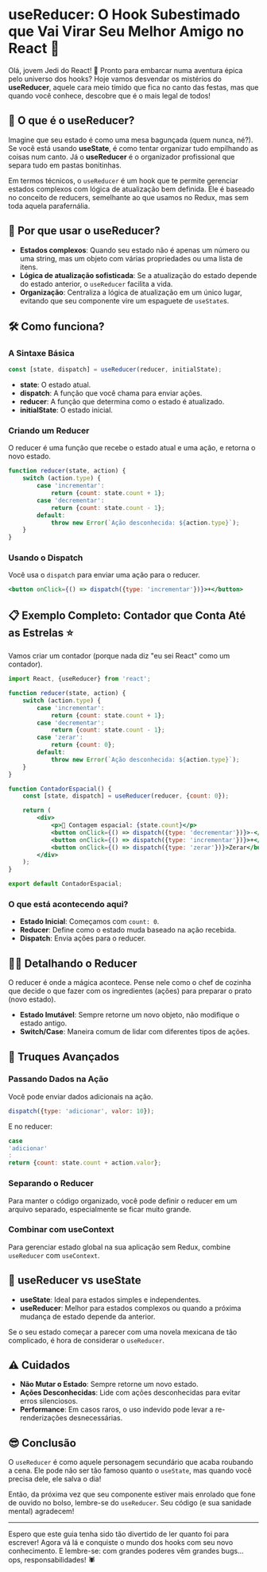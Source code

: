 # useReducer: O Hook Subestimado que Vai Virar Seu Melhor Amigo no React 🚀

Olá, jovem Jedi do React! 👋 Pronto para embarcar numa aventura épica pelo universo dos hooks? Hoje vamos desvendar os
mistérios do **useReducer**, aquele cara meio tímido que fica no canto das festas, mas que quando você conhece, descobre
que é o mais legal de todos!

## 📖 O que é o useReducer?

Imagine que seu estado é como uma mesa bagunçada (quem nunca, né?). Se você está usando **useState**, é como tentar
organizar tudo empilhando as coisas num canto. Já o **useReducer** é o organizador profissional que separa tudo em
pastas bonitinhas.

Em termos técnicos, o `useReducer` é um hook que te permite gerenciar estados complexos com lógica de atualização bem
definida. Ele é baseado no conceito de reducers, semelhante ao que usamos no Redux, mas sem toda aquela parafernália.

## 🤔 Por que usar o useReducer?

- **Estados complexos**: Quando seu estado não é apenas um número ou uma string, mas um objeto com várias propriedades
  ou uma lista de itens.
- **Lógica de atualização sofisticada**: Se a atualização do estado depende do estado anterior, o `useReducer` facilita
  a vida.
- **Organização**: Centraliza a lógica de atualização em um único lugar, evitando que seu componente vire um espaguete
  de `useState`s.

## 🛠️ Como funciona?

### A Sintaxe Básica

```jsx
const [state, dispatch] = useReducer(reducer, initialState);
```

- **state**: O estado atual.
- **dispatch**: A função que você chama para enviar ações.
- **reducer**: A função que determina como o estado é atualizado.
- **initialState**: O estado inicial.

### Criando um Reducer

O reducer é uma função que recebe o estado atual e uma ação, e retorna o novo estado.

```jsx
function reducer(state, action) {
    switch (action.type) {
        case 'incrementar':
            return {count: state.count + 1};
        case 'decrementar':
            return {count: state.count - 1};
        default:
            throw new Error(`Ação desconhecida: ${action.type}`);
    }
}
```

### Usando o Dispatch

Você usa o `dispatch` para enviar uma ação para o reducer.

```jsx
<button onClick={() => dispatch({type: 'incrementar'})}>+</button>
```

## 📋 Exemplo Completo: Contador que Conta Até as Estrelas ⭐

Vamos criar um contador (porque nada diz "eu sei React" como um contador).

```jsx
import React, {useReducer} from 'react';

function reducer(state, action) {
    switch (action.type) {
        case 'incrementar':
            return {count: state.count + 1};
        case 'decrementar':
            return {count: state.count - 1};
        case 'zerar':
            return {count: 0};
        default:
            throw new Error(`Ação desconhecida: ${action.type}`);
    }
}

function ContadorEspacial() {
    const [state, dispatch] = useReducer(reducer, {count: 0});

    return (
        <div>
            <p>🚀 Contagem espacial: {state.count}</p>
            <button onClick={() => dispatch({type: 'decrementar'})}>-</button>
            <button onClick={() => dispatch({type: 'incrementar'})}>+</button>
            <button onClick={() => dispatch({type: 'zerar'})}>Zerar</button>
        </div>
    );
}

export default ContadorEspacial;
```

### O que está acontecendo aqui?

- **Estado Inicial**: Começamos com `count: 0`.
- **Reducer**: Define como o estado muda baseado na ação recebida.
- **Dispatch**: Envia ações para o reducer.

## 🕵️‍♂️ Detalhando o Reducer

O reducer é onde a mágica acontece. Pense nele como o chef de cozinha que decide o que fazer com os ingredientes (ações)
para preparar o prato (novo estado).

- **Estado Imutável**: Sempre retorne um novo objeto, não modifique o estado antigo.
- **Switch/Case**: Maneira comum de lidar com diferentes tipos de ações.

## 🎩 Truques Avançados

### Passando Dados na Ação

Você pode enviar dados adicionais na ação.

```jsx
dispatch({type: 'adicionar', valor: 10});
```

E no reducer:

```jsx
case
'adicionar'
:
return {count: state.count + action.valor};
```

### Separando o Reducer

Para manter o código organizado, você pode definir o reducer em um arquivo separado, especialmente se ficar muito
grande.

### Combinar com useContext

Para gerenciar estado global na sua aplicação sem Redux, combine `useReducer` com `useContext`.

## 🧠 useReducer vs useState

- **useState**: Ideal para estados simples e independentes.
- **useReducer**: Melhor para estados complexos ou quando a próxima mudança de estado depende da anterior.

Se o seu estado começar a parecer com uma novela mexicana de tão complicado, é hora de considerar o `useReducer`.

## ⚠️ Cuidados

- **Não Mutar o Estado**: Sempre retorne um novo estado.
- **Ações Desconhecidas**: Lide com ações desconhecidas para evitar erros silenciosos.
- **Performance**: Em casos raros, o uso indevido pode levar a re-renderizações desnecessárias.

## 😎 Conclusão

O `useReducer` é como aquele personagem secundário que acaba roubando a cena. Ele pode não ser tão famoso quanto o
`useState`, mas quando você precisa dele, ele salva o dia!

Então, da próxima vez que seu componente estiver mais enrolado que fone de ouvido no bolso, lembre-se do `useReducer`.
Seu código (e sua sanidade mental) agradecem!

---

Espero que este guia tenha sido tão divertido de ler quanto foi para escrever! Agora vá lá e conquiste o mundo dos hooks
com seu novo conhecimento. E lembre-se: com grandes poderes vêm grandes bugs... ops, responsabilidades! 🕷️
